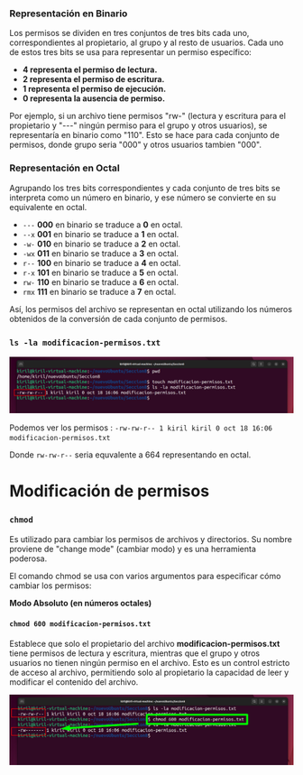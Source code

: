 ### Representación en Binario

 Los permisos se dividen en tres conjuntos de tres bits cada uno, correspondientes al propietario, al grupo y al resto de usuarios. Cada uno de estos tres bits se usa para representar un permiso específico:

* **4 representa el permiso de lectura.**
* **2 representa el permiso de escritura.**
* **1 representa el permiso de ejecución.**
* **0 representa la ausencia de permiso.**

Por ejemplo, si un archivo tiene permisos "rw-" (lectura y escritura para el propietario y "---" ningún permiso para el grupo y otros usuarios), se representaría en binario como "110". Esto se hace para cada conjunto de permisos, donde grupo seria "000" y otros usuarios tambien "000".

### Representación en Octal
 Agrupando los tres bits correspondientes y  cada conjunto de tres bits se interpreta como un número en binario, y ese número se convierte en su equivalente en octal. 

* `---`     **000** en binario se traduce a **0** en octal.
* `--x`     **001** en binario se traduce a **1** en octal.
* `-w-`     **010** en binario se traduce a **2** en octal.
* `-wx`     **011** en binario se traduce a **3** en octal.
* `r--`     **100** en binario se traduce a **4** en octal.
* `r-x`     **101** en binario se traduce a **5** en octal.
* `rw-`     **110** en binario se traduce a **6** en octal.
* `rmx`     **111** en binario se traduce a **7** en octal.

Así, los permisos del archivo se representan en octal utilizando los números obtenidos de la conversión de cada conjunto de permisos.

### `ls -la modificacion-permisos.txt `

![ls -la modificacion-permisos.txt ](/img/805-inicio.png)

Podemos ver los permisos :
 `-rw-rw-r-- 1 kiril kiril 0 oct 18 16:06 modificacion-permisos.txt`

Donde `rw-rw-r--` seria equvalente a 664 representando en octal.


# Modificación de permisos

### `chmod`

 Es utilizado para cambiar los permisos de archivos y directorios. Su nombre proviene de "change mode" (cambiar modo) y es una herramienta poderosa.

El comando chmod se usa con varios argumentos para especificar cómo cambiar los permisos:

**Modo Absoluto (en números octales)**

#### `chmod 600 modificacion-permisos.txt`

Establece que solo el propietario del archivo **modificacion-permisos.txt** tiene permisos de lectura y escritura, mientras que el grupo y otros usuarios no tienen ningún permiso en el archivo. Esto es un control estricto de acceso al archivo, permitiendo solo al propietario la capacidad de leer y modificar el contenido del archivo.     

![chmod 600 modificacion-permisos.txt](/img/805-chmod-mod.png)


